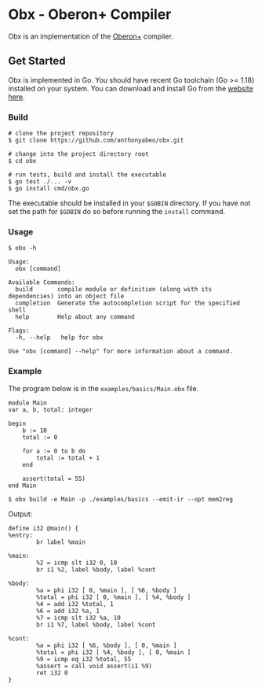 # Obx - Oberon+ Compiler
Obx is an implementation of the [Oberon+](https://oberon-lang.github.io/) compiler.

## Get Started
Obx is implemented in Go. You should have recent Go toolchain (Go >= 1.18) installed on your system. You can download
and install Go from the [website here](https://go.dev/doc/install).

### Build
```shell
# clone the project repository
$ git clone https://github.com/anthonyabeo/obx.git 

# change into the project directory root
$ cd obx

# run tests, build and install the executable 
$ go test ./... -v
$ go install cmd/obx.go
```
The executable should be installed in your `$GOBIN` directory. If you have not set the path for `$GOBIN`
do so before running the `install` command.


### Usage
```
$ obx -h

Usage:
  obx [command]

Available Commands:
  build       compile module or definition (along with its dependencies) into an object file
  completion  Generate the autocompletion script for the specified shell
  help        Help about any command

Flags:
  -h, --help   help for obx

Use "obx [command] --help" for more information about a command.
```

### Example
The program below is in the `examples/basics/Main.obx` file.
```
module Main
var a, b, total: integer

begin
    b := 10
    total := 0
    
    for a := 0 to b do
        total := total + 1
    end
    
    assert(total = 55)
end Main
```

```shell
$ obx build -e Main -p ./examples/basics --emit-ir --opt mem2reg
```
Output:
```
define i32 @main() {
%entry:
        br label %main

%main:
        %2 = icmp slt i32 0, 10
        br i1 %2, label %body, label %cont

%body:
        %a = phi i32 [ 0, %main ], [ %6, %body ]
        %total = phi i32 [ 0, %main ], [ %4, %body ]
        %4 = add i32 %total, 1
        %6 = add i32 %a, 1
        %7 = icmp slt i32 %a, 10
        br i1 %7, label %body, label %cont

%cont:
        %a = phi i32 [ %6, %body ], [ 0, %main ]
        %total = phi i32 [ %4, %body ], [ 0, %main ]
        %9 = icmp eq i32 %total, 55
        %assert = call void assert(i1 %9)
        ret i32 0
}

```